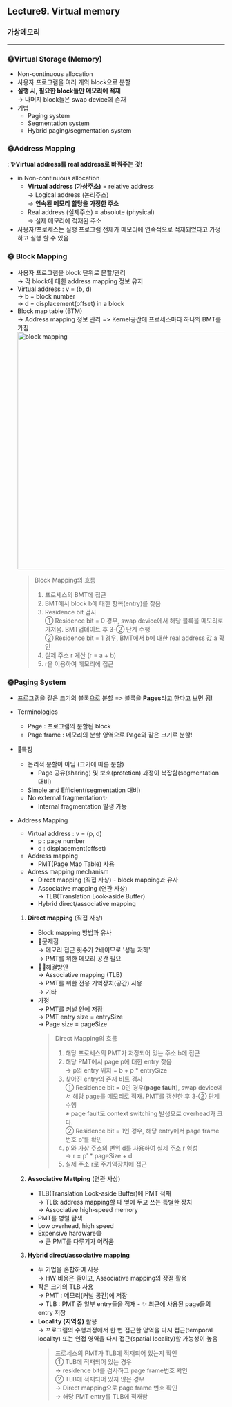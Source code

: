 ## Lecture9. Virtual memory

### 가상메모리

---

### 🌞Virtual Storage (Memory)

- Non-continuous allocation
- 사용자 프로그램을 여러 개의 block으로 분할
- **실행 시, 필요한 block들만 메모리에 적재**  
  → 나머지 block들은 swap device에 존재
- 기법
  - Paging system
  - Segmentation system
  - Hybrid paging/segmentation system

### 🌞Address Mapping

: **✨Virtual address를 real address로 바꿔주는 것!**

- in Non-continuous allocation
  - **Virtual address (가상주소)** = relative address  
    → Logical address (논리주소)  
    → **연속된 메모리 할당을 가정한 주소**
  - Real address (실제주소) = absolute (physical)  
    → 실제 메모리에 적재된 주소
- 사용자/프로세스는 실행 프로그램 전체가 메모리에 연속적으로 적재되었다고 가정하고 실행 할 수 있음

### 🌞 Block Mapping

- 사용자 프로그램을 block 단위로 분할/관리  
  → 각 block에 대한 address mapping 정보 유지
- Virtual address : v = (b, d)  
  → b = block number  
  → d = displacement(offset) in a block
- Block map table (BTM)  
   → Address mapping 정보 관리 => Kernel공간에 프로세스마다 하나의 BMT를 가짐  
  <img src="https://media.vlpt.us/images/monsterkos/post/01f29a04-a5ec-41ec-ae1e-b66c523c2baa/%E1%84%89%E1%85%B3%E1%84%8F%E1%85%B3%E1%84%85%E1%85%B5%E1%86%AB%E1%84%89%E1%85%A3%E1%86%BA%202020-09-12%20%E1%84%8B%E1%85%A9%E1%84%92%E1%85%AE%206.44.02.png" width="550px" alt="block mapping">
  > Block Mapping의 흐름
  >
  > 1. 프로세스의 BMT에 접근
  > 2. BMT에서 block b에 대한 항목(entry)를 찾음
  > 3. Residence bit 검사  
  >    ① Residence bit = 0 경우, swap device에서 해당 블록을 메모리로 가져옴. BMT업데이트 후 3-② 단계 수행  
  >    ② Residence bit = 1 경우, BMT에서 b에 대한 real address 값 a 확인
  > 4. 실제 주소 r 계산 (r = a + b)
  > 5. r을 이용하여 메모리에 접근

### 🌞Paging System

- 프로그램을 같은 크기의 블록으로 분할 => 블록을 **Pages**라고 한다고 보면 됨!
- Terminologies
  - Page : 프로그램의 분할된 block
  - Page frame : 메모리의 분할 영역으로 Page와 같은 크기로 분할!
- 🔑특징
  - 논리적 분할이 아님 (크기에 따른 분할)
    - Page 공유(sharing) 및 보호(protetion) 과정이 복잡함(segmentation 대비)
  - Simple and Efficient(segmentation 대비)
  - No external fragmentation✨
    - Internal fragmentation 발생 가능
- Address Mapping

  - Virtual address : v = (p, d)
    - p : page number
    - d : displacement(offset)
  - Address mapping
    - PMT(Page Map Table) 사용
  - Adress mapping mechanism
    - Direct mapping (직접 사상) - block mapping과 유사
    - Associative mapping (연관 사상)  
      → TLB(Translation Look-aside Buffer)
    - Hybrid direct/associative mapping

  1. **Direct mapping** (직접 사상)

     - Block mapping 방법과 유사
     - 👹문제점  
       → 메모리 접근 횟수가 2배이므로 '성능 저하'  
       → PMT를 위한 메모리 공간 필요
     - 👩‍🎓해결방안  
       → Associative mapping (TLB)  
       → PMT를 위한 전용 기억장치(공간) 사용  
       → 기타
     - 가정  
        → PMT를 커널 안에 저장  
        → PMT entry size = entrySize  
        → Page size = pageSize
       > Direct Mapping의 흐름
       >
       > 1. 해당 프로세스의 PMT가 저장되어 있는 주소 b에 접근
       > 2. 해당 PMT에서 page p에 대한 entry 찾음  
       >    → p의 entry 위치 = b + p \* entrySize
       > 3. 찾아진 entry의 존재 비트 검사  
       >     ① Residence bit = 0인 경우(**page fault**), swap device에서 해당 page를 메모리로 적재. PMT를 갱신한 후 3-② 단계 수행  
       >    ※ page fault도 context switching 발생으로 overhead가 크다.  
       >     ② Residence bit = 1인 경우, 해당 entry에서 page frame 번호 p'를 확인
       > 4. p'와 가상 주소의 변위 d를 사용하여 실제 주소 r 형성  
       >    → r = p' \* pageSize + d
       > 5. 실제 주소 r로 주기억장치에 접근

  2. **Associative Mattping** (연관 사상)

     - TLB(Translation Look-aside Buffer)에 PMT 적재  
       → TLB: address mapping할 때 옆에 두고 쓰는 특별한 장치  
       → Associative high-speed memory
     - PMT를 병렬 탐색
     - Low overhead, high speed
     - Expensive hardware😅  
       → 큰 PMT를 다루기가 어려움

  3. **Hybrid direct/associative mapping**
     - 두 기법을 혼합하여 사용  
       → HW 비용은 줄이고, Associative mapping의 장점 활용
     - 작은 크기의 TLB 사용  
       → PMT : 메모리(커널 공간)에 저장  
       → TLB : PMT 중 일부 entry들을 적재 - ✨ 최근에 사용된 page들의 entry 저장
     - **Locality (지역성)** 활용  
        → 프로그램의 수행과정에서 한 번 접근한 영역을 다시 접근(temporal locality) 또는 인접 영역을 다시 접근(spatial locality)할 가능성이 높음
       > 프로세스의 PMT가 TLB에 적재되어 있는지 확인  
       > ① TLB에 적재되어 있는 경우  
       >  → residence bit를 검사하고 page frame번호 확인  
       > ② TLB에 적재되어 있지 않은 경우  
       >  → Direct mapping으로 page frame 번호 확인  
       >  → 해당 PMT entry를 TLB에 적재함
